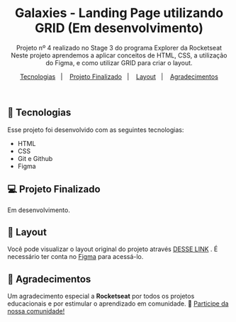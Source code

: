 <h1 align="center"> Galaxies - Landing Page utilizando GRID (Em desenvolvimento)</h1>

<p align="center">
Projeto nº 4 realizado no Stage 3 do programa Explorer da Rocketseat<br/>
Neste projeto aprendemos a aplicar conceitos de HTML, CSS, a utilização do Figma, e como utilizar GRID para criar o layout.<br/>

<!--
<p align="center">
A imagem abaixo representa o resultado final do projeto, e na seção Projeto Finalizado você pode acessar o projeto publicado online e conferir todos os detalhes. 
<br/><br/>
<img src="./github/projeto-finalizado.png" width="700">
</p>
-->

<p align="center">
  <a href="#-tecnologias">Tecnologias</a>&nbsp;&nbsp;&nbsp;|&nbsp;&nbsp;&nbsp;
  <a href="#-projeto-finalizado">Projeto Finalizado</a>&nbsp;&nbsp;&nbsp;|&nbsp;&nbsp;&nbsp;
  <a href="#-layout">Layout</a>&nbsp;&nbsp;&nbsp;|&nbsp;&nbsp;&nbsp;
  <a href="#-agradecimentos">Agradecimentos</a>
</p>

<br/>

## 🚀 Tecnologias

Esse projeto foi desenvolvido com as seguintes tecnologias:

- HTML
- CSS
- Git e Github
- Figma

## 💻 Projeto Finalizado

Em desenvolvimento.
<!--
<a href="" target="_blank"><strong> - Clique aqui para acessar o meu projeto finalizado.</strong></a>
-->

## 🔖 Layout

Você pode visualizar o layout original do projeto através <a href="https://www.figma.com/file/W9HAQvRt0st2QldCjaghG8/Galaxies-%E2%80%A2-Projeto-Explorer-(Community)?node-id=0%3A1&mode=dev" target="_blank">DESSE LINK</a> . É necessário ter conta no <a href="https://figma.com" target="_blank">Figma</a> para acessá-lo.

## 💜 Agradecimentos

Um agradecimento especial a <b>Rocketseat</b> por todos os projetos educacionais e por estimular o aprendizado em comunidade. 🚀
<a href="https://discord.gg/rocketseat" target="_blank">Participe da nossa comunidade!</a>

